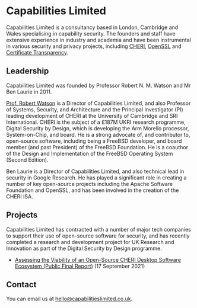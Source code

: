 # Capabilities Limited

Capabilities Limited is a consultancy based in London, Cambridge and Wales specialising in capability security.
The founders and staff have extensive experience in industry and academia and have been instrumental in various security and privacy projects,
including [CHERI](https://www.cl.cam.ac.uk/research/security/ctsrd/cheri/), [OpenSSL](https://www.openssl.org/) and
[Certificate Transparency](https://certificate.transparency.dev/).


## Leadership

Capabilities Limited was founded by Professor Robert N. M. Watson and Mr Ben Laurie in 2011.

[Prof. Robert Watson](https://www.cl.cam.ac.uk/~rnw24/) is a Director of Capabilities Limited, and also Professor of Systems, Security, and Architecture and the Principal Investigator (PI) leading development of CHERI at the University of Cambridge and SRI International.  CHERI is the subject of a £187M UKRI research programme, Digital Security by Design, which is developing the Arm Morello processor, System-on-Chip, and board.  He is a strong advocate of, and contributor to, open-source software, including being a FreeBSD developer, and board member (and past President) of the FreeBSD Foundation.  He is a coauthor of the Design and Implementation of the FreeBSD Operating System (Second Edition).

Ben Laurie is a Director of Capabilities Limited, and also technical lead in security in Google Research. He has played a significant role in creating a number of key open-source projects including the Apache Software Foundation and OpenSSL, and has been involved in the creation of the CHERI ISA.

## Projects

Capabilities Limited has contracted with a number of major tech companies to support their use of open-source software for security, and has recently completed a research and development project for UK Research and Innovation as part of the Digital Security by Design programme.

 * [Assessing the Viability of an Open-Source CHERI Desktop Software Ecosystem (Public Final Report)](pdfs/20210917-capltd-cheri-desktop-report-version1-FINAL.pdf) (17 September 2021)

## Contact

You can email us at [hello@capabilitieslimited.co.uk](mailto:hello@capabilitieslimited.co.uk).
